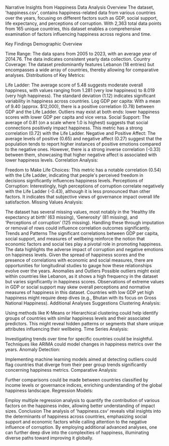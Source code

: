 Narrative Insights from Happiness Data Analysis
Overview
The dataset, 'happiness.csv', contains happiness-related data from various countries over the years, focusing on different factors such as GDP, social support, life expectancy, and perceptions of corruption. With 2,363 total data points from 165 unique countries, this dataset enables a comprehensive examination of factors influencing happiness across regions and time.

Key Findings
Demographic Overview

Time Range: The data spans from 2005 to 2023, with an average year of 2014.76. The data indicates consistent yearly data collection.
Country Coverage: The dataset predominantly features Lebanon (18 entries) but encompasses a wide array of countries, thereby allowing for comparative analyses.
Distributions of Key Metrics:

Life Ladder: The average score of 5.48 suggests moderate overall happiness, with values ranging from 1.281 (very low happiness) to 8.019 (very high happiness). The standard deviation (1.12) indicates significant variability in happiness across countries.
Log GDP per capita: With a mean of 9.40 (approx. $12,000), there is a positive correlation (0.78) between GDP and the Life Ladder. Outliers may exist at both ends: lower happiness scores with lower GDP per capita and vice versa.
Social Support: The average of 0.81 (on a scale where 1.0 is highest) suggests that social connections positively impact happiness. This metric has a strong correlation (0.72) with the Life Ladder.
Negative and Positive Affect: The average levels of positive (0.65) and negative affect (0.27) suggest that the population tends to report higher instances of positive emotions compared to the negative ones. However, there is a strong inverse correlation (-0.33) between them, showcasing that higher negative affect is associated with lower happiness levels.
Correlation Analysis:

Freedom to Make Life Choices: This metric has a notable correlation (0.54) with the Life Ladder, indicating that people's perceived freedom in decisions significantly influences happiness levels.
Perceptions of Corruption: Interestingly, high perceptions of corruption correlate negatively with the Life Ladder (-0.43), although it is less pronounced than other factors. It indicates that subjective views of governance impact overall life satisfaction.
Missing Values Analysis:

The dataset has several missing values, most notably in the ‘Healthy life expectancy at birth’ (63 missing), ‘Generosity’ (81 missing), and ‘Perceptions of corruption’ (125 missing). Handling these through imputation or removal of rows could influence correlation outcomes significantly.
Trends and Patterns
The significant correlations between GDP per capita, social support, and measures of wellbeing reinforce the notion that economic factors and social ties play a pivotal role in promoting happiness.
The data highlights the adverse impact of corruption and negative emotions on happiness levels.
Given the spread of happiness scores and the presence of correlations with economic and social measures, there are opportunities for longitudinal studies to gauge how these relationships evolve over the years.
Anomalies and Outliers
Possible outliers might exist within countries like Lebanon, as it shows a high frequency in the dataset but varies significantly in happiness scores. Observations of extreme values in GDP or social support may skew overall perceptions and normative measures of happiness in this dataset.
Countries with low GDP yet high happiness might require deep dives (e.g., Bhutan with its focus on Gross National Happiness).
Additional Analyses Suggestions
Clustering Analysis:

Using methods like K-Means or Hierarchical clustering could help identify groups of countries with similar happiness levels and their associated predictors. This might reveal hidden patterns or segments that share unique attributes influencing their wellbeing.
Time Series Analysis:

Investigating trends over time for specific countries could be insightful. Techniques like ARIMA could model changes in happiness metrics over the years.
Anomaly Detection:

Implementing machine learning models aimed at detecting outliers could flag countries that diverge from their peer group trends significantly concerning happiness metrics.
Comparative Analysis:

Further comparisons could be made between countries classified by income levels or governance indices, enriching understanding of the global happiness landscape.
Regression Models:

Employ multiple regression analysis to quantify the contribution of various factors on the happiness index, allowing better understanding of impact sizes.
Conclusion
The analysis of 'happiness.csv' reveals vital insights into the determinants of happiness across countries, emphasizing social support and economic factors while calling attention to the negative influence of corruption. By employing additional advanced analyses, one can further deep dive into the complexities of happiness, illuminating diverse paths toward improving it globally.
